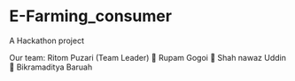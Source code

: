 # E-Farming_consumer
A Hackathon project

Our team:
  Ritom Puzari (Team Leader)
   Rupam Gogoi
   Shah nawaz Uddin
   Bikramaditya Baruah
